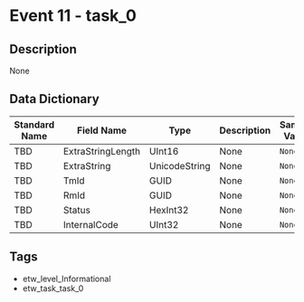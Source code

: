 # Event 11 - task_0

## Description
None

## Data Dictionary
|Standard Name|Field Name|Type|Description|Sample Value|
|---|---|---|---|---|
|TBD|ExtraStringLength|UInt16|None|`None`|
|TBD|ExtraString|UnicodeString|None|`None`|
|TBD|TmId|GUID|None|`None`|
|TBD|RmId|GUID|None|`None`|
|TBD|Status|HexInt32|None|`None`|
|TBD|InternalCode|UInt32|None|`None`|

## Tags
* etw_level_Informational
* etw_task_task_0